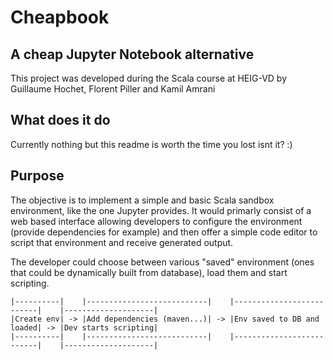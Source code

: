 # Cheapbook
## A cheap Jupyter Notebook alternative

This project was developed during the Scala course at HEIG-VD by Guillaume Hochet, Florent Piller and Kamil Amrani

## What does it do
Currently nothing but this readme is worth the time you lost isnt it? :)

## Purpose
The objective is to implement a simple and basic Scala sandbox environment, like the one Jupyter provides. It would primarly consist of a web based interface allowing developers to configure the environment (provide dependencies for example) and then offer a simple code editor to script that environment and receive generated output. 

The developer could choose between various "saved" environment (ones that could be dynamically built from database), load them and start scripting.

```
|----------|    |---------------------------|    |--------------------------|    |--------------------|
|Create env| -> |Add dependencies (maven...)| -> |Env saved to DB and loaded| -> |Dev starts scripting|
|----------|    |---------------------------|    |--------------------------|    |--------------------|
```
